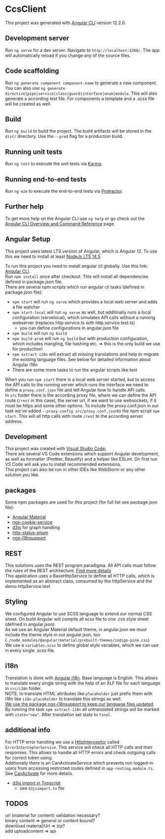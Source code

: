 # CcsClient

This project was generated with [Angular CLI](https://github.com/angular/angular-cli) version 12.2.0.

## Development server

Run `ng serve` for a dev server. Navigate to `http://localhost:4200/`. The app will automatically reload if you change any of the source files.

## Code scaffolding

Run `ng generate component component-name` to generate a new component. You can also use `ng generate directive|pipe|service|class|guard|interface|enum|module`.
This will also generate a according test file. For components a template and a .scss file will be created as well.

## Build

Run `ng build` to build the project. The build artifacts will be stored in the `dist/` directory. Use the `--prod` flag for a production build.

## Running unit tests

Run `ng test` to execute the unit tests via [Karma](https://karma-runner.github.io).

## Running end-to-end tests

Run `ng e2e` to execute the end-to-end tests via [Protractor](http://www.protractortest.org/).

## Further help

To get more help on the Angular CLI use `ng help` or go check out the [Angular CLI Overview and Command Reference](https://angular.io/cli) page.

## Angular Setup
This project uses latest LTS version of Angular, which is Angular 12. To use this we need to install at least [NodeJs LTS 14.5](https://nodejs.org/en/download/).

To run this project you need to install angular cli globally. Use this link: [Angular CLI](https://github.com/angular/angular-cli).  
Run `npm install` once after checkout. This will install all dependencies defined in package.json file.  
There are several npm scripts which run angular cli tasks (defined in package.json file):
* `npm start` will run `ng serve` which provides a local web server and adds a file watcher
* `npm start-local` will run `ng serve` as well, but additinally runs a local configuration (servelocal), which simulates API calls without a running webserver (replaces http.service.ts with http.service.test.ts)
  * you can define configurations in angular.json file
* `npm build` will run `ng build`
* `npm build-prod` will run `ng build` but with production configuration, which includes mangling, file hashing etc. => this is the only build we use for production!
* `npm extract-i18n` will extract all missing translations and help to migrate the existing language files. See below for detailed information about Angular i18n
* There are some more tasks to run the angular scripts like test

When you run `npm start` there is a local web server started, but to access the API calls to the running server which runs the interface we need to define a `proxy.conf.json` file and tell Angular how to handle API calls.  
In `src` folder there is the according proxy file, where we can define the API route (`/rest` in this case), the server url, if we want to use websockets, if it must be https and some other options. To include the proxy.conf.json in our task we've added `--proxy-config src/proxy.conf.json`to the npm script `npm start`. This will all http calls with route `/rest` to the according server address.

## Development
This project was created with [Visual Studio Code](https://code.visualstudio.com/);  
There are several VS Code extensions which support Angular development, as well as formatter (Prettier, Beautify) and a helper like ESLint. On first run VS Code will ask you to install recommended extensions.  
This project can also be run in other IDEs like WebStorm or any other solution you like.

## packages
Some npm packages are used for this project (for full list see package.json file):
* [Angular Material](https://material.angular.io/)
* [ngx-cookie-service](https://github.com/stevermeister/ngx-cookie-service)
* [d3js](https://d3js.org/) for graph handling
* [http-status-enum](https://github.com/KyleNeedham/http-status-enum)
* [ngx-i18nsupport](https://github.com/martinroob/ngx-i18nsupport)

## REST
This solutions uses the REST program paradigma. All API calls must follow the rules of the REST architecture. [Find more details](https://restfulapi.net/)  
This application uses a BaseHttpService to define all HTTP calls, which is implemented as an abstract class, consumed by the httpService and the demo httpService.test

## Styling
We configured Angular to use SCSS language to extend our normal CSS sheet. On build Angular will compile all scss file to one .css style sheet (defined in angular.json).  
As we use an Angular Material default theme, in angular.json we must include the theme style in out angular.json, too (`./node_modules/@angular/material/prebuilt-themes/indigo-pink.css`)  
We use a `variables.scss` to define global style variables, which we can use in every single .scss file.  

## i18n
Translation is done with [Angular i18n](https://angular.io/guide/i18n-overview). Base language is English. This allows to translate every single string with the help of an XLF file for each language in `src/i18n` folder.  
NOTE: to translate HTML attributes like `placeholder` just prefix them with i18n like `i18n-placeholder` to translate this strings as well.  
[We use the package ngx-i18nsupport to keep our language files updated](https://github.com/martinroob/ngx-i18nsupport/wiki/Tutorial-for-using-xliffmerge-with-angular-cli).  
By running the task `npm extract-i18n` all untranslated strings will be marked with `state="new"`. After translation set state to `final`.

## additional info
For HTTP error handling we use a [HttpInterceptor](https://angular.io/api/common/http/HttpInterceptor) called `ErrorInterCeptorService`. 
This service will check all HTTP calls and their responses. This allows to handle all HTTP errors and check outgoing calls for correct token using.  
Addtionally there is an CanActivateService which prevents not-logged-in users from accessing restricted routes defined in `app-routing.module.ts`. See [CanActivate](https://angular.io/api/router/CanActivate) for more details.  

* [d3js import in Typscript](https://stackoverflow.com/questions/38335087/correct-way-to-import-d3-js-into-an-angular-2-application) 
  * see `d3jsimport.ts` file 

## TODOS
url (material for content) validation necessary?  
binary content => general or content bound?  
download material/Url => zip?  
add uploadcontent => api  




